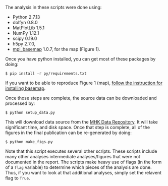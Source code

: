 The analysis in these scripts were done using:

- Python 2.7.13
- dolfyn 0.8.0
- MatPlotLib 1.5.1
- NumPy 1.12.1
- scipy 0.19.0
- h5py 2.7.0, 
- [mpl_basemap](http://matplotlib.org/basemap/) 1.0.7, for the map (Figure 1).

Once you have python installed, you can get most of these packages by doing:

    $ pip install -r py/requirements.txt

If you want to be able to reproduce Figure 1 (map), [follow the instruction for installing basemap](http://matplotlib.org/basemap/users/installing.html).

Once those steps are complete, the source data can be downloaded and processed by:

    $ python setup_data.py
    
This will download data source from the [MHK Data Repository](mhkdr.openei.org). It will take significant time, and disk space. Once that step is complete, all of the figures in the final publication can be re-generated by doing:

    $ python make_figs.py
    
Note that this script executes several other scripts. These scripts include many other analyses intermediate analyses/figures that were not documented in the report. The scripts make heavy use of flags (in the form of a `flag` variable) to determine which pieces of the analysis are done. Thus, if you want to look at that additional analyses, simply set the relavent flag to `True`.
